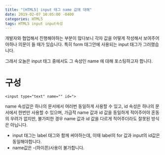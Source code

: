 ```yaml
---
title: "[HTML5] input 태그 name 값에 대해"
date: 2019-02-07 10:05:00 -0400
categories: HTML5
tags: HTML5 input input속성
---
```


개발자와 협업해서 진행해야하는 부분이 많다보니
각자 값을 어떻게 작성해서 보여주어야하나 의문이 들 때가 있습니다.
특히 form 태그안에 사용되는 input 태그가 그러했습니다.

그래서 오늘은 input 태그 중에서도 그 속성인 name 에 대해 포스팅하고자 합니다.

구성
=======

```
<input type="text" name="" id=">
```

name 속성값은 하나의 문서에서 여러번 동일하게 사용할 수 있고,
id 속성은 하나의 문서에서 한번만 사용할 수 있으며,
가급적 name 값과 id 값을 동일하게 적어주어야 혼동의 우려가 없지만,
불가피한 경우 name 값과 id 값을 다르게 적어주더라도 잘못된 방식은 아닙니다.

* input 태그는 label 태그와 함께 써야하는데, 이때 label의 for 값과 input의 id값은 동일해야합니다.
* name값은 -(하이픈)사용이 불가합니다. 


